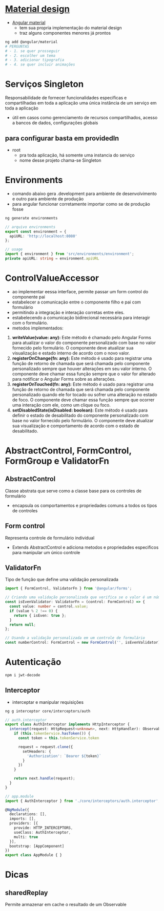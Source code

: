 # [Material design](https://m3.material.io/components/text-fields/overview)
- [Angular material](https://material.angular.io/)
  - tem sua propria implementação do material design
  - traz alguns componentes menores já prontos
```sh
ng add @angular/material
# PERGUNTAS
# - 1. se quer prosseguir
# - 2. escolher um tema
# - 3. adicionar tipografia
# - 4. se quer incluir animações
```
# Serviços Singleton
Responsabilidade de fornecer funcionalidades específicas e compartilhadas em toda a aplicação
uma única instância de um serviço em toda a aplicação
- útil em casos como gerenciamento de recursos compartilhados, acesso a bancos de dados, configurações globais
## para configurar basta em providedIn
- root
  - pra toda aplicação, há somente uma instancia do serviço
  - nome desse projeto chama-se Singleton

# Environments
- comando abaixo gera .development para ambiente de desenvolvimento e outro para ambiente de produção
- para angular funcionar corretamente importar como se de produção fosse
```sh
ng generate environments
```
```ts
// arquivo environments
export const environment = {
  apiURL: 'http://localhost:8080'
};

// usage
import { environment } from 'src/environments/environment';
private apiURL: string = environment.apiURL
```

# ControlValueAccessor
- ao implementar eessa interface, permite passar um form control do componente pai
- estabelecer a comunicação entre o componente filho e pai com formulário
- permitindo a integração e interação corretas entre eles.
- estabelecendo a comunicação bidirecional necessária para interagir com o formulário.
- metodos implementados:
1. **writeValue(value: any):** Este método é chamado pelo Angular Forms para atualizar o valor do componente personalizado com base no valor fornecido pelo formulário. O componente deve atualizar sua visualização e estado interno de acordo com o novo valor.
2. **registerOnChange(fn: any):** Este método é usado para registrar uma função de retorno de chamada que será chamada pelo componente personalizado sempre que houver alterações em seu valor interno. O componente deve chamar essa função sempre que o valor for alterado para notificar o Angular Forms sobre as alterações.
3. **registerOnTouched(fn: any):** Este método é usado para registrar uma função de retorno de chamada que será chamada pelo componente personalizado quando ele for tocado ou sofrer uma alteração no estado de foco. O componente deve chamar essa função sempre que ocorrer uma interação com ele, como um clique ou foco.
4. **setDisabledState(isDisabled: boolean):** Este método é usado para definir o estado de desabilitado do componente personalizado com base no valor fornecido pelo formulário. O componente deve atualizar sua visualização e comportamento de acordo com o estado de desabilitado.

# AbstractControl, FormControl, FormGroup e ValidatorFn
## AbstractControl
Classe abstrata que serve como a classe base para os controles de formulário
- encapsula os comportamentos e propriedades comuns a todos os tipos de controles

## Form control
Representa controle de formulário individual
- Extends AbstractControl e adiciona metodos e propriedades especificos para manipular um único controle

## ValidatorFn
Tipo de função que define uma validação personalizada
```ts
import { FormControl, ValidatorFn } from '@angular/forms';

// Criando uma validação personalizada que verifica se o valor é um número par
const isEvenValidator: ValidatorFn = (control: FormControl) => {
  const value: number = control.value;
  if (value % 2 !== 0) {
    return { isEven: true };
  }
  return null;
};

// Usando a validação personalizada em um controle de formulário
const numberControl: FormControl = new FormControl('', isEvenValidator);

```

# Autenticação
```sh
npm i jwt-decode
```

## Interceptor
- interceptar e manipular requisições
```sh
ng g interceptor core/interceptors/auth
```
```ts
// auth.interceptor
export class AuthInterceptor implements HttpInterceptor {
  intercept(request: HttpRequest<unknown>, next: HttpHandler): Observable<HttpEvent<unknown>> {
    if (this.tokenService.hasToken()) {
      const token = this.tokenService.token

      request = request.clone({
        setHeaders: {
          'Authorization': `Bearer ${token}`
        }
      })
    }

    return next.handle(request);
  }
}
```
```ts
// app.module
import { AuthInterceptor } from './core/interceptors/auth.interceptor';

@NgModule({
  declarations: [],
  imports: [],
  providers: [{
    provide: HTTP_INTERCEPTORS,
    useClass: AuthInterceptor,
    multi: true
  }],
  bootstrap: [AppComponent]
})
export class AppModule { }

```
# Dicas
## sharedReplay
Permite armazenar em cache o resultado de um Observable
